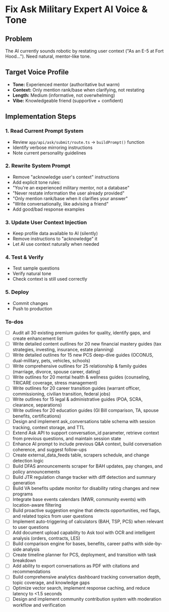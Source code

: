 <!-- 8a6fb178-84f0-49c7-93f3-c539c880538f 59cee06c-6bef-4dec-91c9-da1696f6a4c9 -->
# Fix Ask Military Expert AI Voice & Tone

## Problem

The AI currently sounds robotic by restating user context ("As an E-5 at Fort Hood..."). Need natural, mentor-like tone.

## Target Voice Profile

- **Tone:** Experienced mentor (authoritative but warm)
- **Context:** Only mention rank/base when clarifying, not restating
- **Length:** Medium (informative, not overwhelming)
- **Vibe:** Knowledgeable friend (supportive + confident)

## Implementation Steps

### 1. Read Current Prompt System

- Review `app/api/ask/submit/route.ts` → `buildPrompt()` function
- Identify verbose mirroring instructions
- Note current personality guidelines

### 2. Rewrite System Prompt

- Remove "acknowledge user's context" instructions
- Add explicit tone rules:
- "You're an experienced military mentor, not a database"
- "Never restate information the user already provided"
- "Only mention rank/base when it clarifies your answer"
- "Write conversationally, like advising a friend"
- Add good/bad response examples

### 3. Update User Context Injection

- Keep profile data available to AI (silently)
- Remove instructions to "acknowledge" it
- Let AI use context naturally when needed

### 4. Test & Verify

- Test sample questions
- Verify natural tone
- Check context is still used correctly

### 5. Deploy

- Commit changes
- Push to production

### To-dos

- [ ] Audit all 30 existing premium guides for quality, identify gaps, and create enhancement list
- [ ] Write detailed content outlines for 20 new financial mastery guides (tax strategies, investing, insurance, estate planning)
- [ ] Write detailed outlines for 15 new PCS deep-dive guides (OCONUS, dual-military, pets, vehicles, schools)
- [ ] Write comprehensive outlines for 25 relationship & family guides (marriage, divorce, spouse career, dating)
- [ ] Write outlines for 20 mental health & wellness guides (counseling, TRICARE coverage, stress management)
- [ ] Write outlines for 20 career transition guides (warrant officer, commissioning, civilian transition, federal jobs)
- [ ] Write outlines for 15 legal & administrative guides (POA, SCRA, clearance, separations)
- [ ] Write outlines for 20 education guides (GI Bill comparison, TA, spouse benefits, certifications)
- [ ] Design and implement ask_conversations table schema with session tracking, context storage, and TTL
- [ ] Extend Ask API to support conversation_id parameter, retrieve context from previous questions, and maintain session state
- [ ] Enhance AI prompt to include previous Q&A context, build conversation coherence, and suggest follow-ups
- [ ] Create external_data_feeds table, scrapers schedule, and change detection logic
- [ ] Build DFAS announcements scraper for BAH updates, pay changes, and policy announcements
- [ ] Build JTR regulation change tracker with diff detection and summary generation
- [ ] Build VA benefits update monitor for disability rating changes and new programs
- [ ] Integrate base events calendars (MWR, community events) with location-aware filtering
- [ ] Build proactive suggestion engine that detects opportunities, red flags, and related topics from user questions
- [ ] Implement auto-triggering of calculators (BAH, TSP, PCS) when relevant to user questions
- [ ] Add document upload capability to Ask tool with OCR and intelligent analysis (orders, contracts, LES)
- [ ] Build comparison engine for bases, benefits, career paths with side-by-side analysis
- [ ] Create timeline planner for PCS, deployment, and transition with task breakdown
- [ ] Add ability to export conversations as PDF with citations and recommendations
- [ ] Build comprehensive analytics dashboard tracking conversation depth, topic coverage, and knowledge gaps
- [ ] Optimize vector search, implement response caching, and reduce latency to <1.5 seconds
- [ ] Design and implement community contribution system with moderation workflow and verification